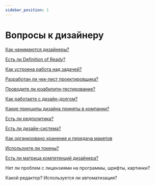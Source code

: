 ```yaml
---
sidebar_position: 1
---
```


# Вопросы к дизайнеру

[Как нанимаются дизайнеры?](./hire.md)

[Есть ли Definition of Ready?](../develop/dor.md)

[Как устроена работа над задачей?](./work/index.md)

[Разработан ли чек-лист проектировщика?](./checklist.md)

[Проводите ли юзабилити-тестирование?](https://guides.kontur.ru/user-research/choosingresearch/)

[Как работаете с дизайн-долгом?](./debt.md)

[Какие принципы дизайна приняты в компании?](./principles.md)

[Есть ли редполитика?](./rdpk.md)

[Есть ли дизайн-система?](./ds.md)

[Как организовано хранение и передача макетов](https://vc.ru/design/472857-product-design-architecture-kak-hranit-makety-proektov)

[Используете ли токены?](./tokens.md)

[Есть ли матрица компетенций дизайнера?](./matrix.md)

Нет ли проблем с лицензиями на программы, шрифты, картинки?

Какой редактор? Используется ли автоматизация?